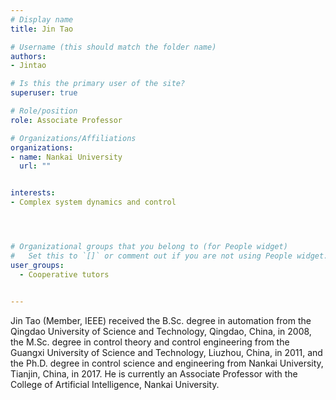 ```yaml
---
# Display name
title: Jin Tao

# Username (this should match the folder name)
authors:
- Jintao

# Is this the primary user of the site?
superuser: true

# Role/position
role: Associate Professor

# Organizations/Affiliations
organizations:
- name: Nankai University
  url: ""


interests:
- Complex system dynamics and control




# Organizational groups that you belong to (for People widget)
#   Set this to `[]` or comment out if you are not using People widget.
user_groups:
  - Cooperative tutors

   
---
```

Jin Tao (Member, IEEE) received the B.Sc. degree in automation from the Qingdao University of Science and Technology, Qingdao, China, in 2008, the M.Sc. degree in control theory and control engineering from the Guangxi University of Science and Technology, Liuzhou, China, in 2011, and the Ph.D. degree in control science and engineering from Nankai University, Tianjin, China, in 2017. He is currently an Associate Professor with the College of Artificial Intelligence, Nankai University.